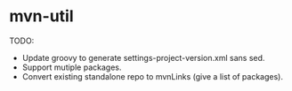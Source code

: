 # mvn-util

TODO:
* Update groovy to generate settings-project-version.xml sans sed.
* Support mutiple packages. 
* Convert existing standalone repo to mvnLinks (give a list of packages).
